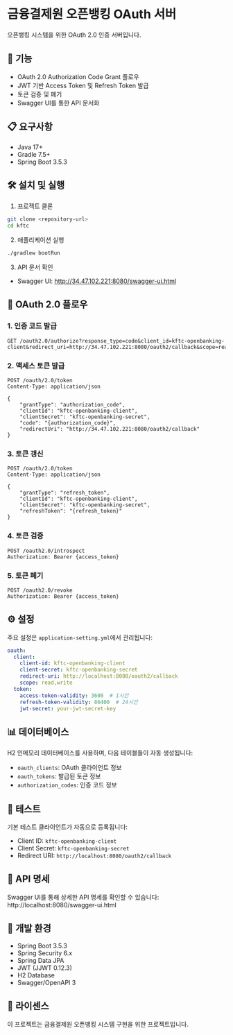 # 금융결제원 오픈뱅킹 OAuth 서버

오픈뱅킹 시스템을 위한 OAuth 2.0 인증 서버입니다.

## 🚀 기능

- OAuth 2.0 Authorization Code Grant 플로우
- JWT 기반 Access Token 및 Refresh Token 발급
- 토큰 검증 및 폐기
- Swagger UI를 통한 API 문서화

## 📋 요구사항

- Java 17+
- Gradle 7.5+
- Spring Boot 3.5.3

## 🛠 설치 및 실행

1. 프로젝트 클론
```bash
git clone <repository-url>
cd kftc
```

2. 애플리케이션 실행
```bash
./gradlew bootRun
```

3. API 문서 확인
- Swagger UI: http://34.47.102.221:8080/swagger-ui.html

## 🔐 OAuth 2.0 플로우

### 1. 인증 코드 발급
```http
GET /oauth2.0/authorize?response_type=code&client_id=kftc-openbanking-client&redirect_uri=http://34.47.102.221:8080/oauth2/callback&scope=read,write&user_id=test_user
```

### 2. 액세스 토큰 발급
```http
POST /oauth/2.0/token
Content-Type: application/json

{
    "grantType": "authorization_code",
    "clientId": "kftc-openbanking-client",
    "clientSecret": "kftc-openbanking-secret",
    "code": "{authorization_code}",
    "redirectUri": "http://34.47.102.221:8080/oauth2/callback"
}
```

### 3. 토큰 갱신
```http
POST /oauth/2.0/token
Content-Type: application/json

{
    "grantType": "refresh_token",
    "clientId": "kftc-openbanking-client",
    "clientSecret": "kftc-openbanking-secret",
    "refreshToken": "{refresh_token}"
}
```

### 4. 토큰 검증
```http
POST /oauth2.0/introspect
Authorization: Bearer {access_token}
```

### 5. 토큰 폐기
```http
POST /oauth2.0/revoke
Authorization: Bearer {access_token}
```

## ⚙️ 설정

주요 설정은 `application-setting.yml`에서 관리됩니다:

```yaml
oauth:
  client:
    client-id: kftc-openbanking-client
    client-secret: kftc-openbanking-secret
    redirect-uri: http://localhost:8080/oauth2/callback
    scope: read,write
  token:
    access-token-validity: 3600  # 1시간
    refresh-token-validity: 86400  # 24시간
    jwt-secret: your-jwt-secret-key
```

## 📊 데이터베이스

H2 인메모리 데이터베이스를 사용하며, 다음 테이블들이 자동 생성됩니다:

- `oauth_clients`: OAuth 클라이언트 정보
- `oauth_tokens`: 발급된 토큰 정보
- `authorization_codes`: 인증 코드 정보

## 🧪 테스트

기본 테스트 클라이언트가 자동으로 등록됩니다:
- Client ID: `kftc-openbanking-client`
- Client Secret: `kftc-openbanking-secret`
- Redirect URI: `http://localhost:8080/oauth2/callback`

## 📝 API 명세

Swagger UI를 통해 상세한 API 명세를 확인할 수 있습니다:
http://localhost:8080/swagger-ui.html

## 🔧 개발 환경

- Spring Boot 3.5.3
- Spring Security 6.x
- Spring Data JPA
- JWT (JJWT 0.12.3)
- H2 Database
- Swagger/OpenAPI 3

## 📄 라이센스

이 프로젝트는 금융결제원 오픈뱅킹 시스템 구현을 위한 프로젝트입니다. 